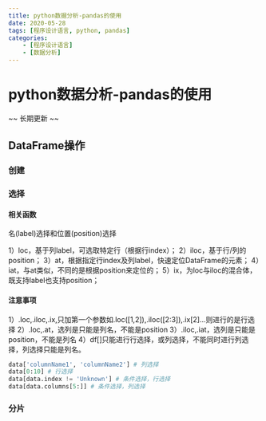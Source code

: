 ```yaml
---
title: python数据分析-pandas的使用
date: 2020-05-28
tags: [程序设计语言, python, pandas]
categories: 
    - [程序设计语言]
    - [数据分析]
---
```

# python数据分析-pandas的使用
~~ 长期更新 ~~

## DataFrame操作

### 创建

### 选择

#### 相关函数
名(label)选择和位置(position)选择

1）loc，基于列label，可选取特定行（根据行index）； 
2）iloc，基于行/列的position； 
3）at，根据指定行index及列label，快速定位DataFrame的元素； 
4）iat，与at类似，不同的是根据position来定位的； 
5）ix，为loc与iloc的混合体，既支持label也支持position；

#### 注意事项
1）.loc,.iloc,.ix,只加第一个参数如.loc([1,2]),.iloc([2:3]),.ix[2]…则进行的是行选择 
2）.loc,.at，选列是只能是列名，不能是position 
3）.iloc,.iat，选列是只能是position，不能是列名 
4）df[]只能进行行选择，或列选择，不能同时进行列选择，列选择只能是列名。

```python
data['columnName1', 'columnName2'] # 列选择
data[0:10] # 行选择
data[data.index != 'Unknown'] # 条件选择，行选择
data[data.columns[5:]] # 条件选择，列选择
```

### 分片